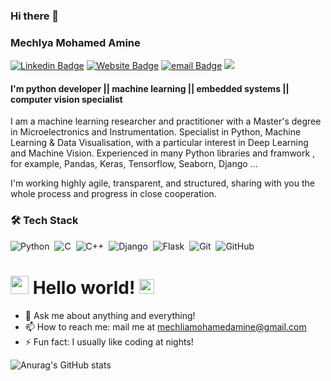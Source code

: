 ### Hi there 👋
### Mechlya Mohamed Amine
[![Linkedin Badge](https://img.shields.io/badge/-pradeepjangid15-0077B5?style=flat&logo=Linkedin)](https://https://www.linkedin.com/in/mechlia/)
[![Website Badge](https://img.shields.io/badge/-insidethehack-3423A6?style=flat&logo=Google-Chrome&logoColor=white)](https://bit.ly/3mPRDZG)
[![email Badge](https://img.shields.io/badge/-prdpjngd-D14836?style=flat&logo=Gmail&logoColor=white)](mailto:mechliamohamedamine@gmail.com)
![](https://visitor-badge.glitch.me/badge?page_id=prdpjngd) 
#### I'm python developer || machine learning || embedded systems || computer vision specialist

I am a machine learning researcher and practitioner with a Master's degree in Microelectronics and Instrumentation. Specialist in Python, Machine Learning & Data Visualisation, with a particular interest in Deep Learning and Machine Vision. Experienced in many Python libraries and framwork , for example, Pandas, Keras, Tensorflow, Seaborn, Django ...

I'm working highly agile, transparent, and structured, sharing with you the whole process and progress in close cooperation.

### 🛠  Tech Stack

![Python](https://img.shields.io/badge/-Python-05122A?style=flat&logo=python)&nbsp;
![C](https://img.shields.io/badge/-C-05122A?style=flat&logo=C&logoColor=A8B9CC)&nbsp;
![C++](https://img.shields.io/badge/-C++-05122A?style=flat&logo=C%2B%2B&logoColor=00599C)&nbsp;
![Django](https://img.shields.io/badge/-Django-05122A?style=flat&logo=django&logoColor=092E20)&nbsp;
![Flask](https://img.shields.io/badge/-Flask-05122A?style=flat&logo=flask)&nbsp;
![Git](https://img.shields.io/badge/-Git-05122A?style=flat&logo=git)&nbsp;
![GitHub](https://img.shields.io/badge/-GitHub-05122A?style=flat&logo=github)&nbsp;

# <img src="https://github.com/TheDudeThatCode/TheDudeThatCode/blob/master/Assets/Hi.gif" width="29px"> Hello world!&nbsp;<img src="https://github.com/TheDudeThatCode/TheDudeThatCode/blob/master/Assets/Earth.gif" width="24px"> 

- 💬 Ask me about anything and everything! 
- 📫 How to reach me: mail me at [mechliamohamedamine@gmail.com](mechliamohamedamine@gmail.com)
- ⚡ Fun fact: I usually like coding at nights! 

![Anurag's GitHub stats](https://github-readme-stats.vercel.app/api?username=mechlya&show_icons=true&theme=merko)

